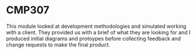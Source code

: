 # CMP307

This module looked at development methodologies and simulated working with a client. They provided us with a brief of what they are looking for and I produced initial diagrams and protoypes before collecting feedback and change requests to make the final product.
